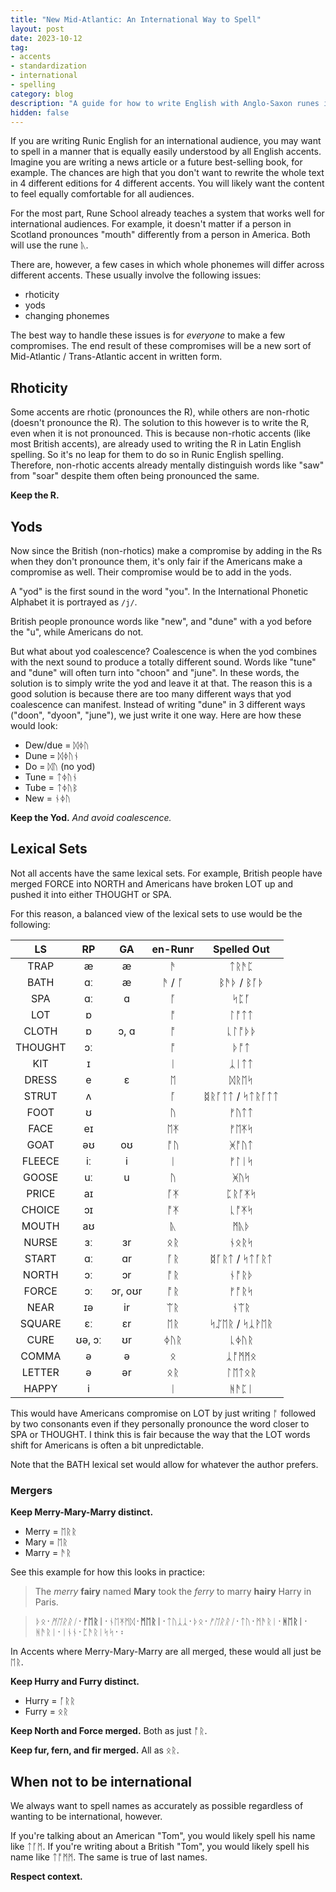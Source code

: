```yaml
---
title: "New Mid-Atlantic: An International Way to Spell"
layout: post
date: 2023-10-12
tag:
- accents
- standardization
- international
- spelling
category: blog
description: "A guide for how to write English with Anglo-Saxon runes in the most International way, creating a kind of mid-atlantic accent in writing."
hidden: false
---
```


If you are writing Runic English for an international audience, you may want to spell in a manner that is equally easily understood by all English accents. Imagine you are writing a news article or a future best-selling book, for example. The chances are high that you don't want to rewrite the whole text in 4 different editions for 4 different accents. You will likely want the content to feel equally comfortable for all audiences.

For the most part, Rune School already teaches a system that works well for international audiences. For example, it doesn't matter if a person in Scotland pronounces "mouth" differently from a person in America. Both will use the rune ᚣ.

There are, however, a few cases in which whole phonemes will differ across different accents. These usually involve the following issues:

- rhoticity
- yods
- changing phonemes

The best way to handle these issues is for *everyone* to make a few compromises. The end result of these compromises will be a new sort of Mid-Atlantic / Trans-Atlantic accent in written form.

## Rhoticity

Some accents are rhotic (pronounces the R), while others are non-rhotic (doesn't pronounce the R). The solution to this however is to write the R, even when it is not pronounced. This is because non-rhotic accents (like most British accents), are already used to writing the R in Latin English spelling. So it's no leap for them to do so in Runic English spelling. Therefore, non-rhotic accents already mentally distinguish words like "saw" from "soar" despite them often being pronounced the same.

**Keep the R.**

## Yods

Now since the British (non-rhotics) make a compromise by adding in the Rs when they don't pronounce them, it's only fair if the Americans make a compromise as well. Their compromise would be to add in the yods.

A "yod" is the first sound in the word "you". In the International Phonetic Alphabet it is portrayed as `/j/`.

British people pronounce words like "new", and "dune" with a yod before the "u", while Americans do not. 

But what about yod coalescence? Coalescence is when the yod combines with the next sound to produce a totally different sound. Words like "tune" and "dune" will often turn into "choon" and "june". In these words, the solution is to simply write the yod and leave it at that. The reason this is a good solution is because there are too many different ways that yod coalescence can manifest. Instead of writing "dune" in 3 different ways ("doon", "dyoon", "june"), we just write it one way. Here are how these would look:

- Dew/due = ᛞᛄᚢ
- Dune = ᛞᛄᚢᚾ
- Do = ᛞᚢ (no yod)
- Tune = ᛏᛄᚢᚾ
- Tube = ᛏᛄᚢᛒ
- New = ᚾᛄᚢ

**Keep the Yod.** *And avoid coalescence.*

## Lexical Sets

Not all accents have the same lexical sets. For example, British people have merged FORCE into NORTH and Americans have broken LOT up and pushed it into either THOUGHT or SPA.

For this reason, a balanced view of the lexical sets to use would be the following:

|    LS   |   RP   |    GA   | en-Runr |   Spelled Out  |
|:-------:|:------:|:-------:|:-------:|:--------------:|
|   TRAP  |    æ   |    æ    | ᚫ       | ᛏᚱᚫᛈ           |
|   BATH  |   ɑː   |    æ    | ᚫ / ᚪ   | ᛒᚫᚦ / ᛒᚪᚦ      |
|   SPA   |   ɑː   |    ɑ    | ᚪ       | ᛋᛈᚪ           |
|   LOT   |    ɒ   |         | ᚩ       | ᛚᚩᛏᛏ           |
|  CLOTH  |   ɒ    |   ɔ, ɑ  | ᚩ       | ᚳᛚᚩᚦᚦ           |
| THOUGHT |   ɔː   |         | ᚩ       | ᚦᚩᛏ            |
|   KIT   |    ɪ   |         | ᛁ       | ᛣᛁᛏᛏ           |
|  DRESS  |    e   |    ɛ    | ᛖ       | ᛞᚱᛖᛋ          |
|  STRUT  |    ʌ   |         | ᚪ       | ᛥᚱᚪᛏᛏ / ᛋᛏᚱᚪᛏᛏ |
|   FOOT  |    ʊ   |         | ᚢ       | ᚠᚢᛏᛏ           |
|   FACE  |   eɪ   |         | ᛖᛡ      | ᚠᛖᛡᛋ           |
|   GOAT  |   əʊ   |    oʊ   | ᚩᚢ      | ᚸᚩᚢᛏ           |
|  FLEECE |   iː   |    i    | ᛁ       | ᚠᛚᛁᛋ           |
|  GOOSE  |   uː   |    u    | ᚢ      | ᚸᚢᛋ            |
|  PRICE  |   aɪ   |         | ᚪᛡ      | ᛈᚱᚪᛡᛋ          |
|  CHOICE |   ɔɪ   |         | ᚩᛡ      | ᚳᚩᛡᛋ           |
|  MOUTH  |   aʊ   |         | ᚣ       | ᛗᚣᚦ            |
|  NURSE  |   ɜː   |    ɜr   | ᛟᚱ      | ᚾᛟᚱᛋ           |
|  START  |   ɑː   |    ɑr   | ᚪᚱ      | ᛥᚪᚱᛏ / ᛋᛏᚪᚱᛏ   |
|  NORTH  |   ɔː   |    ɔr   | ᚩᚱ      | ᚾᚩᚱᚦ           |
|  FORCE  |   ɔː   | ɔr, oʊr | ᚩᚱ      | ᚠᚩᚱᛋ           |
|   NEAR  |   ɪə   |    ir   | ᛠᚱ      | ᚾᛠᚱ            |
|  SQUARE |   ɛː   |    ɛr   | ᛖᚱ      | ᛋᛢᛖᚱ / ᛋᛣᚹᛖᚱ   |
|   CURE  | ʊə, ɔː |    ʊr   | ᛄᚢᚱ     | ᚳᛄᚢᚱ          |
|  COMMA  |    ə   |    ə    | ᛟ       | ᛣᚩᛗᛗᛟ           |
|  LETTER |    ə   |    ər   | ᛟᚱ     | ᛚᛖᛏᛟᚱ          |
|  HAPPY  |    i   |         | ᛁ       | ᚻᚫᛈᛁ           |

This would have Americans compromise on LOT by just writing ᚩ followed by two consonants even if they personally pronounce the word closer to SPA or THOUGHT. I think this is fair because the way that the LOT words shift for Americans is often a bit unpredictable.

Note that the BATH lexical set would allow for whatever the author prefers.

### Mergers

**Keep Merry-Mary-Marry distinct.**

- Merry = ᛖᚱᚱ
- Mary = ᛖᚱ
- Marry = ᚫᚱ

See this example for how this looks in practice:

> The *merry* **fairy** named **Mary** took the *ferry* to marry **hairy** Harry in Paris.

> ᚦᛟ᛫*​ᛗᛖᚱᚱᛁ*᛫**​ᚠᛖᚱᛁ**᛫​ᚾᛖᛡᛗᛞ᛫**​ᛗᛖᚱᛁ**᛫​ᛏᚢᛣᛣ᛫​ᚦᛟ᛫*​ᚠᛖᚱᚱᛁ*᛫​ᛏᚢ᛫​ᛗᚫᚱᛁ᛫**​ᚻᛖᚱᛁ**᛫​ᚻᚫᚱᛁ᛫​ᛁᚾᚾ᛫​ᛈᚫᚱᛁᛋᛋ᛫​᛬​

In Accents where Merry-Mary-Marry are all merged, these would all just be ᛖᚱ.

**Keep Hurry and Furry distinct.**

- Hurry = ᚪᚱᚱ
- Furry = ᛟᚱ

**Keep North and Force merged.** Both as just ᚩᚱ.

**Keep fur, fern, and fir merged.** All as ᛟᚱ.

## When not to be international

We always want to spell names as accurately as possible regardless of wanting to be international, however. 

If you're talking about an American "Tom", you would likely spell his name like ᛏᚪᛗ. If you're writing about a British "Tom", you would likely spell his name like ᛏᚩᛗᛗ. The same is true of last names.

**Respect context.**
